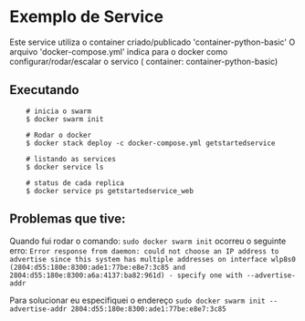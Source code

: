 # Exemplo de Service

Este service utiliza o container criado/publicado 'container-python-basic'
O arquivo 'docker-compose.yml' indica para o docker como configurar/rodar/escalar o servico ( container: container-python-basic)

## Executando

```
    # inicia o swarm
    $ docker swarm init

    # Rodar o docker
    $ docker stack deploy -c docker-compose.yml getstartedservice

    # listando as services
    $ docker service ls

    # status de cada replica
    $ docker service ps getstartedservice_web

```


## Problemas que tive:

Quando fui rodar o comando: ```sudo docker swarm init``` ocorreu o seguinte erro:
```Error response from daemon: could not choose an IP address to advertise since this system has multiple addresses on interface wlp8s0 (2804:d55:180e:8300:ade1:77be:e8e7:3c85 and 2804:d55:180e:8300:a6a:4137:ba82:961d) - specify one with --advertise-addr```

Para solucionar eu especifiquei o endereço
```sudo docker swarm init --advertise-addr 2804:d55:180e:8300:ade1:77be:e8e7:3c85```